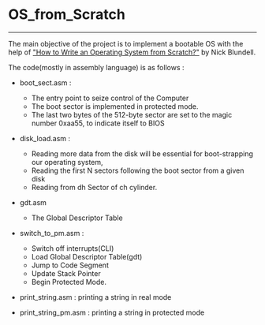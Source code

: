 # OS_from_Scratch
---
The main objective of the project is to implement a bootable OS with the help of  ["How to Write an Operating System from Scratch?"](http://www.cs.bham.ac.uk/~exr/lectures/opsys/10_11/lectures/os-dev.pdf) by Nick Blundell.

The code(mostly in assembly language) is as follows :
  - boot_sect.asm : 
      * The entry point to seize control of the Computer
      * The boot sector is implemented in protected mode. 
      * The last two bytes of the 512-byte sector are set to the magic number 0xaa55, to indicate itself to BIOS
    
  - disk_load.asm : 
      * Reading more data from the disk will be essential for boot-strapping our operating system,
      * Reading the first N sectors following the boot sector from a given disk 
      * Reading from dh Sector of ch cylinder.
      
  - gdt.asm
      * The Global Descriptor Table
      
  - switch_to_pm.asm :
      * Switch off interrupts(CLI)
      * Load Global Descriptor Table(gdt)
      * Jump to Code Segment
      * Update Stack Pointer
      * Begin Protected Mode.
      
  - print_string.asm : printing a string in real mode
  
  - print_string_pm.asm : printing a string in protected mode




